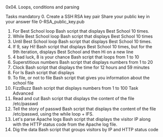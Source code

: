 0x04. Loops, conditions and parsing

Tasks mandatory
0. Create a SSH RSA key pair
Share your public key in your answer file 0-RSA_public_key.pub
1. For Best School loop
Bash script that displays Best School 10 times.
2. While Best School loop
Bash script that displays Best School 10 times
3. Until Best School loop
Bash script that displays Best School 10 times.
4. If 9, say Hi!
Bash script that displays Best School 10 times, but for the 9th iteration, displays Best School and then Hi on a new line
5. 4 bad luck, 8 is your chance
Bash script that loops from 1 to 10
6. Superstitious numbers
Bash script that displays numbers from 1 to 20
7. Clock
Bash script that displays the time for 12 hours and 59 minutes
8. For ls
Bash script that displays
9. To file, or not to file
Bash script that gives you information about the school file
10. FizzBuzz
Bash script that displays numbers from 1 to 100
Task Advanced
11. Read and cut
Bash script that displays the content of the file /etc/passwd
12. Tell the story of passwd
Bash script that displays the content of the file /etc/passwd, using the while loop + IFS.
13. Let's parse Apache logs
Bash script that displays the visitor IP along with the HTTP status code from the Apache log file.
14. Dig the data
Bash script that groups visitors by IP and HTTP status code
